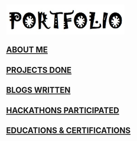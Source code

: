 
<a href="/about.md"><img src="https://github.com/abhishekmamdapure/abhishekmamdapure.github.io/blob/master/index_images/0.jpg?raw=true" align="center" height="80" width="320" ></a>




## [ABOUT ME](/about.md)
## [PROJECTS DONE](/projects)
## [BLOGS WRITTEN](/blog.md) 
## [HACKATHONS PARTICIPATED](/hackathon.md) 
## [EDUCATIONS & CERTIFICATIONS](/edu-cert.md)
